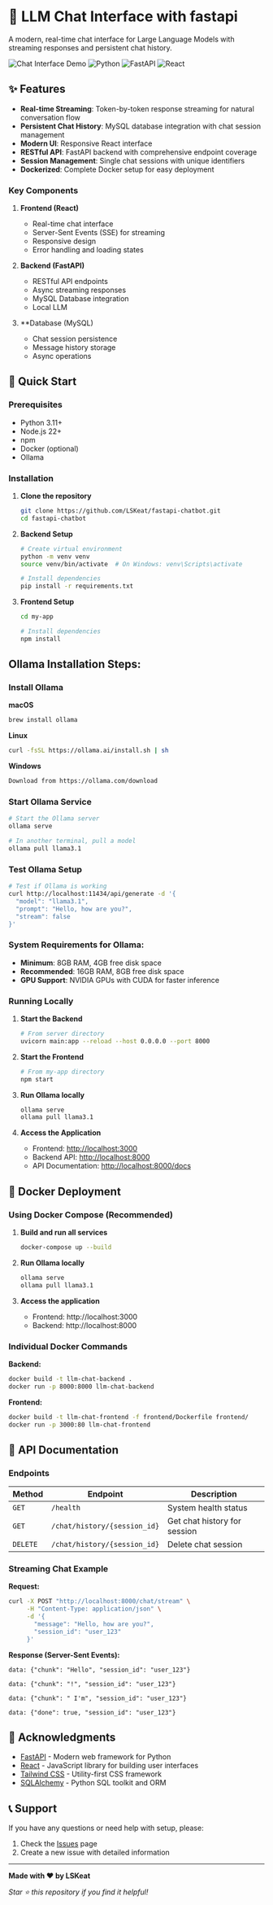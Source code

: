 # 🤖 LLM Chat Interface with fastapi

A modern, real-time chat interface for Large Language Models with streaming responses and persistent chat history.

![Chat Interface Demo](https://img.shields.io/badge/status-active-brightgreen.svg)
![Python](https://img.shields.io/badge/python-3.11+-blue.svg)
![FastAPI](https://img.shields.io/badge/FastAPI-0.104+-green.svg)
![React](https://img.shields.io/badge/React-22+-61dafb.svg)

## ✨ Features

* **Real-time Streaming**: Token-by-token response streaming for natural conversation flow
* **Persistent Chat History**: MySQL database integration with chat session management
* **Modern UI**: Responsive React interface
* **RESTful API**: FastAPI backend with comprehensive endpoint coverage
* **Session Management**: Single chat sessions with unique identifiers
* **Dockerized**: Complete Docker setup for easy deployment

### Key Components

1. **Frontend (React)**

   * Real-time chat interface
   * Server-Sent Events (SSE) for streaming
   * Responsive design
   * Error handling and loading states

2. **Backend (FastAPI)**

   * RESTful API endpoints
   * Async streaming responses
   * MySQL Database integration
   * Local LLM

3. **Database (MySQL)
   * Chat session persistence
   * Message history storage
   * Async operations

## 🚀 Quick Start

### Prerequisites

* Python 3.11+
* Node.js 22+
* npm
* Docker (optional)
* Ollama

### Installation

1. **Clone the repository**

   ```bash
   git clone https://github.com/LSKeat/fastapi-chatbot.git
   cd fastapi-chatbot
   ```

2. **Backend Setup**

   ```bash
   # Create virtual environment
   python -m venv venv
   source venv/bin/activate  # On Windows: venv\Scripts\activate

   # Install dependencies
   pip install -r requirements.txt
   ```

3. **Frontend Setup**

   ```bash
   cd my-app

   # Install dependencies
   npm install
   ```

## Ollama Installation Steps:

### Install Ollama

**macOS**

```bash
brew install ollama
```

**Linux**

```bash
curl -fsSL https://ollama.ai/install.sh | sh
```

**Windows**

```bash
Download from https://ollama.com/download
```

### Start Ollama Service

```bash
# Start the Ollama server
ollama serve

# In another terminal, pull a model
ollama pull llama3.1
```

### Test Ollama Setup

```bash
# Test if Ollama is working
curl http://localhost:11434/api/generate -d '{
  "model": "llama3.1",
  "prompt": "Hello, how are you?",
  "stream": false
}'
```

### System Requirements for Ollama:

* **Minimum**: 8GB RAM, 4GB free disk space
* **Recommended**: 16GB RAM, 8GB free disk space
* **GPU Support**: NVIDIA GPUs with CUDA for faster inference

### Running Locally

1. **Start the Backend**

   ```bash
   # From server directory
   uvicorn main:app --reload --host 0.0.0.0 --port 8000
   ```

2. **Start the Frontend**

   ```bash
   # From my-app directory
   npm start
   ```

3. **Run Ollama locally**

   ```bash
   ollama serve
   ollama pull llama3.1
   ```

4. **Access the Application**

   * Frontend: [http://localhost:3000](http://localhost:3000)
   * Backend API: [http://localhost:8000](http://localhost:8000)
   * API Documentation: [http://localhost:8000/docs](http://localhost:8000/docs)


## 🐳 Docker Deployment

### Using Docker Compose (Recommended)

1. **Build and run all services**
   ```bash
   docker-compose up --build
   ```
   
2. **Run Ollama locally**
   ```bash
   ollama serve
   ollama pull llama3.1
   ```

3. **Access the application**
   - Frontend: http://localhost:3000
   - Backend: http://localhost:8000

### Individual Docker Commands

**Backend:**
```bash
docker build -t llm-chat-backend .
docker run -p 8000:8000 llm-chat-backend
```

**Frontend:**
```bash
docker build -t llm-chat-frontend -f frontend/Dockerfile frontend/
docker run -p 3000:80 llm-chat-frontend
```

## 🔌 API Documentation

### Endpoints

| Method | Endpoint | Description |
|--------|----------|-------------|
| `GET` | `/health` | System health status |
| `GET` | `/chat/history/{session_id}` | Get chat history for session |
| `DELETE` | `/chat/history/{session_id}` | Delete chat session |

### Streaming Chat Example

**Request:**
```bash
curl -X POST "http://localhost:8000/chat/stream" \
     -H "Content-Type: application/json" \
     -d '{
       "message": "Hello, how are you?",
       "session_id": "user_123"
     }'
```

**Response (Server-Sent Events):**
```
data: {"chunk": "Hello", "session_id": "user_123"}

data: {"chunk": "!", "session_id": "user_123"}

data: {"chunk": " I'm", "session_id": "user_123"}

data: {"done": true, "session_id": "user_123"}
```

## 🙏 Acknowledgments

- [FastAPI](https://fastapi.tiangolo.com/) - Modern web framework for Python
- [React](https://reactjs.org/) - JavaScript library for building user interfaces
- [Tailwind CSS](https://tailwindcss.com/) - Utility-first CSS framework
- [SQLAlchemy](https://sqlalchemy.org/) - Python SQL toolkit and ORM

## 📞 Support

If you have any questions or need help with setup, please:

1. Check the [Issues](https://github.com/LSKeat/fastapi-chatbot/issues) page
2. Create a new issue with detailed information

---

**Made with ❤️ by LSKeat**

*Star ⭐ this repository if you find it helpful!*

